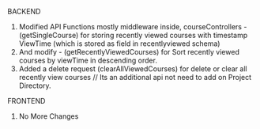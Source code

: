BACKEND
1. Modified API Functions mostly middleware inside, courseControllers - (getSingleCourse) for storing recently viewed courses with timestamp ViewTime (which is stored as field in recentlyviewed schema)
2. And  modify - (getRecentlyViewedCourses) for Sort recently viewed courses by viewTime in descending order.
3. Added a delete request (clearAllViewedCourses) for delete or clear all recently view courses  // Its an additional api not need to add on Project Directory.


FRONTEND
1. No More Changes
